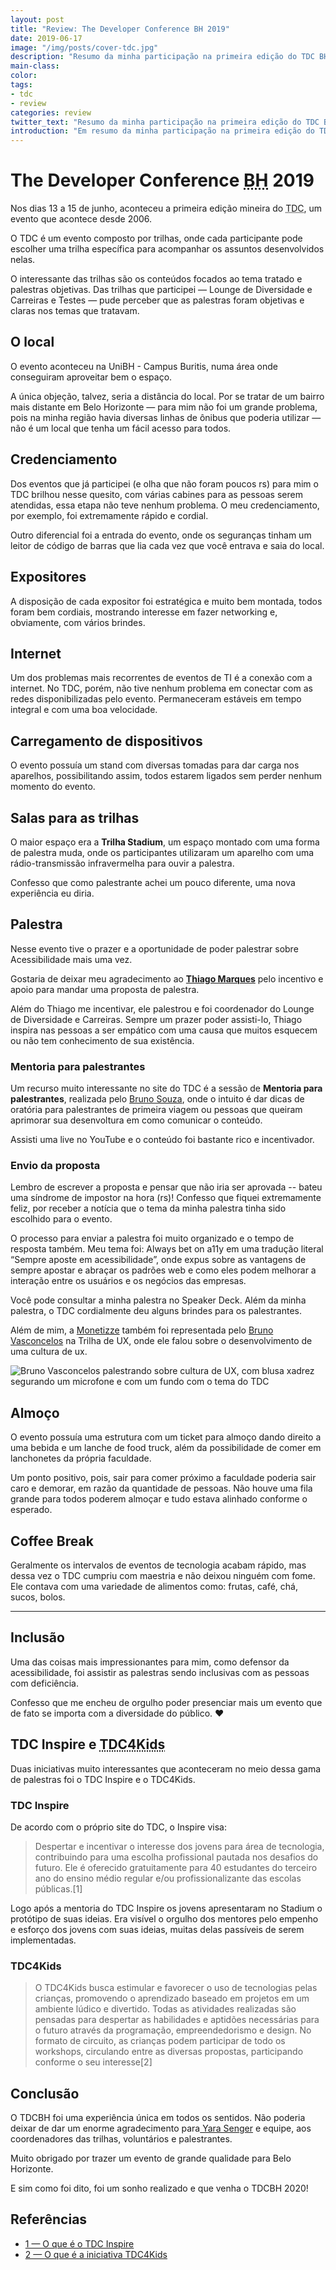 ```yaml
---
layout: post
title: "Review: The Developer Conference BH 2019"
date: 2019-06-17
image: "/img/posts/cover-tdc.jpg"
description: "Resumo da minha participação na primeira edição do TDC BH 2019. Acompanhe esse relato com os pontos mais importantes que percebi e como o TDC veio para ficar."
main-class:
color:
tags:
- tdc
- review
categories: review
twitter_text: "Resumo da minha participação na primeira edição do TDC BH 2019. Acompanhe esse relato com os pontos mais importantes que percebi e como o TDC veio para ficar."
introduction: "Em resumo da minha participação na primeira edição do TDC BH 2019. Acompanhe esse relato com os pontos mais importantes que percebi e como o TDC veio para ficar."
---
```


# <span lang="en">The Developer Conference</span> <abbr title="Belo Horizote">BH</abbr> 2019

Nos dias 13 a 15 de junho, aconteceu a primeira edição mineira do <abbr title="The Developer Conference">TDC</abbr>, um evento que acontece desde 2006.

O TDC é um evento composto por trilhas, onde cada participante pode escolher uma trilha específica para acompanhar os assuntos desenvolvidos nelas.

O interessante das trilhas são os conteúdos focados ao tema tratado e palestras objetivas. Das trilhas que participei — Lounge de Diversidade e Carreiras e Testes — pude perceber que as palestras foram objetivas e claras nos temas que tratavam.


## O local 
O evento aconteceu na UniBH - Campus Buritis, numa área onde conseguiram aproveitar bem o espaço. 

A única objeção, talvez, seria a distância do local. Por se tratar de um bairro mais distante em Belo Horizonte — para mim não foi um grande problema, pois na minha região havia diversas linhas de ônibus que poderia utilizar — não é um local que tenha um fácil acesso para todos.

## Credenciamento
Dos eventos que já participei (e olha que não foram poucos rs) para mim o TDC brilhou nesse quesito, com várias cabines para as pessoas serem atendidas, essa etapa não teve nenhum problema. O meu credenciamento, por exemplo, foi extremamente rápido e cordial.

Outro diferencial foi a entrada do evento, onde os seguranças tinham um leitor de código de barras que lia cada vez que você entrava e saia do local.

## Expositores
A disposição de cada expositor foi estratégica e muito bem montada, todos foram bem cordiais, mostrando interesse em fazer networking e, obviamente, com vários brindes.

## Internet
Um dos problemas mais recorrentes de eventos de TI é a conexão com a internet. No TDC, porém, não tive nenhum problema em conectar com as redes disponibilizadas pelo evento. Permaneceram estáveis em tempo integral e com uma boa velocidade.

## Carregamento de dispositivos
O evento possuía um stand com diversas tomadas para dar carga nos aparelhos, possibilitando assim, todos estarem ligados sem perder nenhum momento do evento.

## Salas para as trilhas
O maior espaço era a **Trilha Stadium**, um espaço montado com uma forma de palestra muda, onde os participantes utilizaram um aparelho com uma rádio-transmissão infravermelha para ouvir a palestra.

Confesso que como palestrante achei um pouco diferente, uma nova experiência eu diria.

## Palestra
Nesse evento tive o prazer e a oportunidade de poder palestrar sobre Acessibilidade mais uma vez. 

Gostaria de deixar meu agradecimento ao **[Thiago Marques](https://twitter.com/althi)** pelo incentivo e apoio para mandar uma proposta de palestra.

Além do Thiago me incentivar, ele palestrou e foi coordenador do Lounge de Diversidade e Carreiras. Sempre um prazer poder assisti-lo, Thiago inspira nas pessoas a ser empático com uma causa que muitos esquecem ou não tem conhecimento de sua existência.

### Mentoria para palestrantes
Um recurso muito interessante no site do TDC é a sessão de **Mentoria para palestrantes**, realizada pelo [Bruno Souza](https://twitter.com/brjavaman), onde o intuito é dar dicas de oratória para palestrantes de primeira viagem ou pessoas que queiram aprimorar sua desenvoltura em como comunicar o conteúdo. 

Assisti uma live no YouTube e o conteúdo foi bastante rico e incentivador.

### Envio da proposta
Lembro de escrever a proposta e pensar que não iria ser aprovada -- bateu uma síndrome de impostor na hora (rs)!
Confesso que fiquei extremamente feliz, por receber a notícia que o tema da minha palestra tinha sido escolhido para o evento.

O processo para enviar a palestra foi muito organizado e o tempo de resposta também. Meu tema foi: <span lang="en">Always bet on a11y</span> em uma tradução literal “Sempre aposte em acessibilidade”, onde expus sobre as vantagens de sempre apostar e abraçar os padrões web e como eles podem melhorar a interação entre os usuários e os negócios das empresas. 

Você pode consultar a minha palestra no Speaker Deck. Além da minha palestra, o TDC cordialmente deu alguns brindes para os palestrantes.

Além de mim, a [Monetizze](https://www.monetizze.com.br/)  também foi representada pelo [Bruno Vasconcelos](https://www.linkedin.com/in/brunovasconcelosdesign/) na Trilha de UX, onde ele falou sobre o desenvolvimento de uma cultura de ux.

![Bruno Vasconcelos palestrando sobre cultura de UX, com blusa xadrez segurando um microfone e com um fundo com o tema do TDC](https://i.imgur.com/OHRC949.jpg)

## Almoço
O evento possuía uma estrutura com um ticket para almoço dando direito a uma bebida e um lanche de <span lang="en">food truck</span>, além da possibilidade de comer em lanchonetes da própria faculdade.

Um ponto positivo, pois, sair para comer próximo a faculdade poderia sair caro e demorar, em razão da quantidade de pessoas. Não houve uma fila grande para todos poderem almoçar e tudo estava alinhado conforme o esperado.

## <span lang="en">Coffee Break</span>
Geralmente os intervalos de eventos de tecnologia acabam rápido, mas dessa vez o TDC cumpriu com maestria e não deixou ninguém com fome. Ele contava com uma variedade de alimentos como: frutas, café, chá, sucos, bolos.

---

## Inclusão
Uma das coisas mais impressionantes para mim, como defensor da acessibilidade, foi assistir as palestras sendo inclusivas com as pessoas com deficiência.

Confesso que me encheu de orgulho poder presenciar mais um evento que de fato se importa com a diversidade do público. :heart: 

## TDC <span lang="en">Inspire</span> e <abbr title="TDC for Kids">TDC4Kids</abbr>

Duas iniciativas muito interessantes que aconteceram no meio dessa gama de palestras foi o TDC Inspire e o TDC4Kids.

### TDC Inspire
De acordo com o próprio site do TDC, o Inspire visa: 

> Despertar e incentivar o interesse dos jovens para área de tecnologia, contribuindo para uma escolha profissional pautada nos desafios do futuro.
> Ele é oferecido gratuitamente para 40 estudantes do terceiro ano do ensino médio regular e/ou profissionalizante das escolas públicas.[1] 

Logo após a mentoria do TDC Inspire os jovens apresentaram no Stadium o protótipo de suas ideias. Era visível o orgulho dos mentores pelo empenho e esforço dos jovens com suas ideias, muitas delas passíveis de serem implementadas.

### TDC4Kids
> O TDC4Kids busca estimular e favorecer o uso de tecnologias pelas crianças, promovendo o aprendizado baseado em projetos em um ambiente lúdico e divertido.
> Todas as atividades realizadas são pensadas para despertar as habilidades e aptidões necessárias para o futuro através da programação, empreendedorismo e design.
> No formato de circuito, as crianças podem participar de todo os workshops, circulando entre as diversas propostas, participando conforme o seu interesse[2]

## Conclusão
O TDCBH foi uma experiência única em todos  os sentidos. Não poderia deixar de dar um enorme agradecimento para[ Yara Senger](https://www.linkedin.com/in/yarasenger/) e equipe, aos coordenadores das trilhas, voluntários e palestrantes. 

Muito obrigado por trazer um evento de grande qualidade para Belo Horizonte. 

E sim como foi dito, foi um sonho realizado e que venha o TDCBH 2020! 

## Referências

* [1 — O que é o TDC Inspire](http://www.thedevelopersconference.com.br/tdc/2019/belohorizonte/workshop-inspire)
* [2 — O que é a iniciativa TDC4Kids](http://www.thedevelopersconference.com.br/tdc/2019/belohorizonte/tdc4kids)
